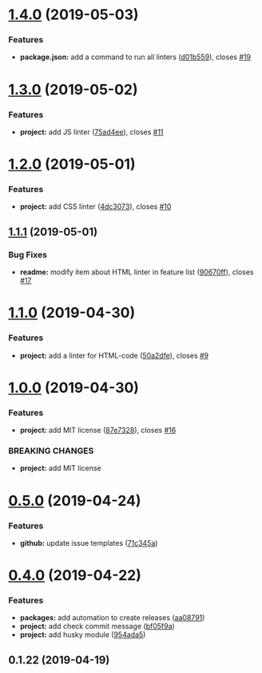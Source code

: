 <a name="1.4.0"></a>

# [1.4.0](https://github.com/ecmatonix/starter-website-lite/compare/v1.3.0...v1.4.0) (2019-05-03)

### Features

- **package.json:** add a command to run all linters ([d01b559](https://github.com/ecmatonix/starter-website-lite/commit/d01b559)), closes [#19](https://github.com/ecmatonix/starter-website-lite/issues/19)

<a name="1.3.0"></a>

# [1.3.0](https://github.com/ecmatonix/starter-website-lite/compare/v1.2.0...v1.3.0) (2019-05-02)

### Features

- **project:** add JS linter ([75ad4ee](https://github.com/ecmatonix/starter-website-lite/commit/75ad4ee)), closes [#11](https://github.com/ecmatonix/starter-website-lite/issues/11)

<a name="1.2.0"></a>

# [1.2.0](https://github.com/ecmatonix/starter-website-lite/compare/v1.1.1...v1.2.0) (2019-05-01)

### Features

- **project:** add CSS linter ([4dc3073](https://github.com/ecmatonix/starter-website-lite/commit/4dc3073)), closes [#10](https://github.com/ecmatonix/starter-website-lite/issues/10)

<a name="1.1.1"></a>

## [1.1.1](https://github.com/ecmatonix/starter-website-lite/compare/v1.1.0...v1.1.1) (2019-05-01)

### Bug Fixes

- **readme:** modify item about HTML linter in feature list ([90670ff](https://github.com/ecmatonix/starter-website-lite/commit/90670ff)), closes [#17](https://github.com/ecmatonix/starter-website-lite/issues/17)

<a name="1.1.0"></a>

# [1.1.0](https://github.com/ecmatonix/starter-website-lite/compare/v1.0.0...v1.1.0) (2019-04-30)

### Features

- **project:** add a linter for HTML-code ([50a2dfe](https://github.com/ecmatonix/starter-website-lite/commit/50a2dfe)), closes [#9](https://github.com/ecmatonix/starter-website-lite/issues/9)

<a name="1.0.0"></a>

# [1.0.0](https://github.com/ecmatonix/starter-website-lite/compare/v0.5.0...v1.0.0) (2019-04-30)

### Features

- **project:** add MIT license ([87e7328](https://github.com/ecmatonix/starter-website-lite/commit/87e7328)), closes [#16](https://github.com/ecmatonix/starter-website-lite/issues/16)

### BREAKING CHANGES

- **project:** add MIT license

<a name="0.5.0"></a>

# [0.5.0](https://github.com/ecmatonix/starter-website-lite/compare/v0.4.0...v0.5.0) (2019-04-24)

### Features

- **github:** update issue templates ([71c345a](https://github.com/ecmatonix/starter-website-lite/commit/71c345a))

<a name="0.4.0"></a>

# [0.4.0](https://github.com/ecmatonix/starter-website-lite/compare/v0.1.22...v0.4.0) (2019-04-22)

### Features

- **packages:** add automation to create releases ([aa08791](https://github.com/ecmatonix/starter-website-lite/commit/aa08791))
- **project:** add check commit message ([bf05f9a](https://github.com/ecmatonix/starter-website-lite/commit/bf05f9a))
- **project:** add husky module ([954ada5](https://github.com/ecmatonix/starter-website-lite/commit/954ada5))

<a name="0.1.22"></a>

## 0.1.22 (2019-04-19)

